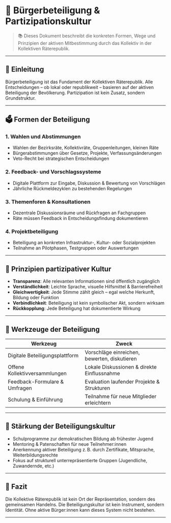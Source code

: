 <!--
Autor: Fabio Weidner
Version: 1.0
Sektion: Meta & Systemstruktur
Veröffentlichung: April 2025
-->

# 🤝 Bürgerbeteiligung & Partizipationskultur

> 📚 Dieses Dokument beschreibt die konkreten Formen, Wege und Prinzipien der aktiven Mitbestimmung durch das Kollektiv in der Kollektiven Räterepublik.

---

## 🧭 Einleitung

Bürgerbeteiligung ist das Fundament der Kollektiven Räterepublik. Alle Entscheidungen – ob lokal oder republikweit – basieren auf der aktiven Beteiligung der Bevölkerung. Partizipation ist kein Zusatz, sondern Grundstruktur.

---

## 🗳️ Formen der Beteiligung

### 1. **Wahlen und Abstimmungen**
- Wahlen der Bezirksräte, Kollektivräte, Gruppenleitungen, kleinen Räte
- Bürgerabstimmungen über Gesetze, Projekte, Verfassungsänderungen
- Veto-Recht bei strategischen Entscheidungen

### 2. **Feedback- und Vorschlagssysteme**
- Digitale Plattform zur Eingabe, Diskussion & Bewertung von Vorschlägen
- Jährliche Rückmeldezyklen zu bestehenden Regelungen

### 3. **Themenforen & Konsultationen**
- Dezentrale Diskussionsräume und Rückfragen an Fachgruppen
- Räte müssen Feedback in Entscheidungsfindung dokumentieren

### 4. **Projektbeteiligung**
- Beteiligung an konkreten Infrastruktur-, Kultur- oder Sozialprojekten
- Teilnahme an Pilotphasen, Testgruppen oder Auswertungen

---

## 🧠 Prinzipien partizipativer Kultur

- **Transparenz**: Alle relevanten Informationen sind öffentlich zugänglich  
- **Verständlichkeit**: Leichte Sprache, visuelle Hilfsmittel & Barrierefreiheit  
- **Gleichwertigkeit**: Jede Stimme zählt gleich – egal welche Herkunft, Bildung oder Funktion  
- **Verbindlichkeit**: Beteiligung ist kein symbolischer Akt, sondern wirksam  
- **Rückkopplung**: Jede Beteiligung hat dokumentierte Wirkung  

---

## 🧰 Werkzeuge der Beteiligung

| Werkzeug                     | Zweck                                              |
|-----------------------------|----------------------------------------------------|
| Digitale Beteiligungsplattform | Vorschläge einreichen, bewerten, diskutieren     |
| Offene Kollektivversammlungen  | Lokale Diskussionen & direkte Einflussnahme       |
| Feedback-Formulare & Umfragen | Evaluation laufender Projekte & Strukturen        |
| Schulung & Einführung         | Teilnahme für neue Mitglieder erleichtern         |

---

## 👥 Stärkung der Beteiligungskultur

- Schulprogramme zur demokratischen Bildung ab frühester Jugend  
- Mentoring & Patenschaften für neue Teilnehmer:innen  
- Anerkennung aktiver Beteiligung z. B. durch Zertifikate, Mitsprache, Weiterbildungsrechte  
- Fokus auf strukturell unterrepräsentierte Gruppen (Jugendliche, Zuwandernde, etc.)

---

## 📌 Fazit

Die Kollektive Räterepublik ist kein Ort der Repräsentation, sondern des gemeinsamen Handelns. Die Beteiligungskultur ist kein Instrument, sondern Identität. Ohne aktive Bürger:innen kann dieses System nicht bestehen.

---


